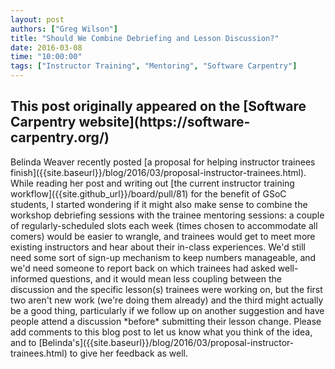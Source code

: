 ```yaml
---
layout: post
authors: ["Greg Wilson"]
title: "Should We Combine Debriefing and Lesson Discussion?"
date: 2016-03-08
time: "10:00:00"
tags: ["Instructor Training", "Mentoring", "Software Carpentry"]
---
```


<h2>This post originally appeared on the [Software Carpentry website](https://software-carpentry.org/)</h2>
Belinda Weaver recently posted
[a proposal for helping instructor trainees finish]({{site.baseurl}}/blog/2016/03/proposal-instructor-trainees.html).
While reading her post
and writing out [the current instructor training workflow]({{site.github_url}}/board/pull/81)
for the benefit of GSoC students,
I started wondering if it might also make sense
to combine the workshop debriefing sessions with the trainee mentoring sessions:
a couple of regularly-scheduled slots each week
(times chosen to accommodate all comers)
would be easier to wrangle,
and trainees would get to meet more existing instructors and hear about their in-class experiences.
We'd still need some sort of sign-up mechanism to keep numbers manageable,
and we'd need someone to report back on which trainees had asked well-informed questions,
and it would mean less coupling between the discussion and the specific lesson(s) trainees were working on,
but the first two aren't new work (we're doing them already)
and the third might actually be a good thing,
particularly if we follow up on another suggestion
and have people attend a discussion *before* submitting their lesson change.
Please add comments to this blog post to let us know what you think of the idea,
and to [Belinda's]({{site.baseurl}}/blog/2016/03/proposal-instructor-trainees.html)
to give her feedback as well.

